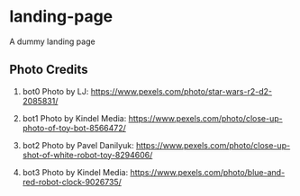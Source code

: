 # landing-page

A dummy landing page

## Photo Credits
1. bot0
Photo by LJ: https://www.pexels.com/photo/star-wars-r2-d2-2085831/

2. bot1
Photo by Kindel Media: https://www.pexels.com/photo/close-up-photo-of-toy-bot-8566472/

3. bot2
Photo by Pavel Danilyuk: https://www.pexels.com/photo/close-up-shot-of-white-robot-toy-8294606/

4. bot3
Photo by Kindel Media: https://www.pexels.com/photo/blue-and-red-robot-clock-9026735/

